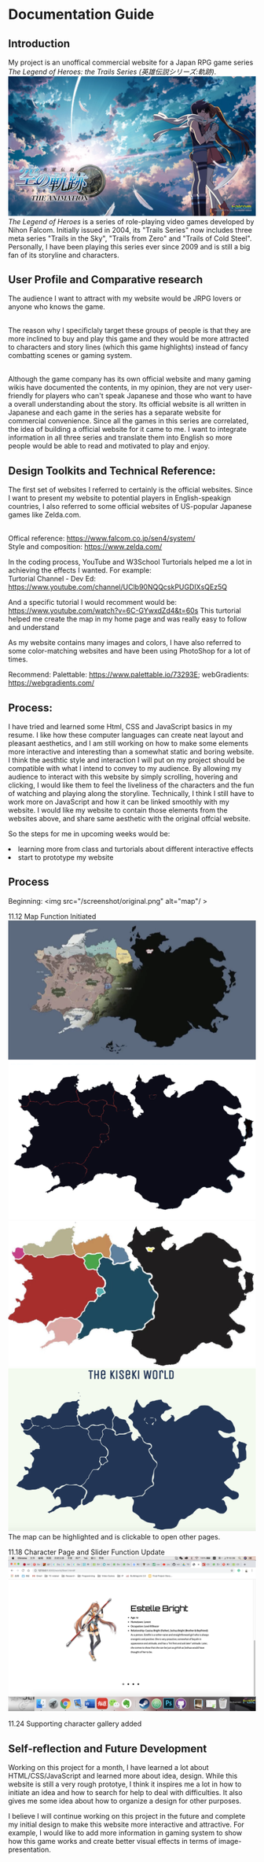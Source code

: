 # Documentation Guide

## Introduction
My project is an unoffical commercial website for a Japan RPG game series <em>The Legend of Heroes: the Trails Series (英雄伝説シリーズ:軌跡)</em>.
<img src="./images/liberl/4.jpg" alt="sora">
<em>The Legend of Heroes</em> is a series of role-playing video games developed by Nihon Falcom. Initially issued in 2004, its "Trails Series" now includes three meta series "Trails in the Sky", "Trails from Zero" and "Trails of Cold Steel". Personally, I have been playing this series ever since 2009 and is still a big fan of its storyline and characters.

## User Profile and Comparative research
The audience I want to attract with my website would be JRPG lovers or anyone who knows the game.

<br>The reason why I specificlaly target these groups of people is that they are more inclined to buy and play this game and they would be more attracted to characters and story lines (which this game highlights) instead of fancy combatting scenes or gaming system.

<br>Although the game company has its own official website and many gaming wikis have documented the contents, in my opinion, they are not very user-friendly for players who can't speak Japanese and those who want to have a overall understanding about the story. Its official website is all written in Japanese and each game in the series has a separate website for commercial convenience.
Since all the games in this series are correlated, the idea of building a official website for it came to me. I want to integrate information in all three series and translate them into English so more people would be able to read and motivated to play and enjoy.


## Design Toolkits and Technical Reference:
The first set of websites I referred to certainly is the official websites. Since I want to present my website to potential players in English-speakign countries, I also referred to some official websites of US-popular Japanese games like Zelda.com.

<br> Offical reference: https://www.falcom.co.jp/sen4/system/
<br> Style and composition: https://www.zelda.com/

In the coding process, YouTube and W3School Turtorials helped me a lot in achieving the effects I wanted. For example:
<br> Turtorial Channel - Dev Ed: https://www.youtube.com/channel/UClb90NQQcskPUGDIXsQEz5Q

And a specific tutorial I would recomment would be:
https://www.youtube.com/watch?v=6C-GYwxdZd4&t=60s
This turtorial helped me create the map in my home page and was really easy to follow and understand

As my website contains many images and colors, I have also referred to some color-matching websites and have been using PhotoShop for a lot of times.

Recommend:
Palettable: https://www.palettable.io/73293E;
webGradients: https://webgradients.com/


## Process:
I have tried and learned some Html, CSS and JavaScript basics in my resume. I like how these computer languages can create neat layout and pleasant aesthetics, and I am still working on how to make some elements more interactive and interesting than a somewhat static and boring website. I think the aesthtic style and interaction I will put on my project should be compatible with what I intend to convey to my audience. By allowing my audience to interact with this website by simply scrolling, hovering and clicking, I would like them to feel the liveliness of the characters and the fun of watching and playing along the storyline.
Technically, I think I still have to work more on JavaScript and how it can be linked smoothly with my website. I would like my website to contain those elements from the websites above, and share same aesthetic with the original offcial website.

So the steps for me in upcoming weeks would be:
<li> learning more from class and turtorials about different interactive effects </li>
<li> start to prototype my website </li>


## Process
Beginning:
<img src="/screenshot/original.png" alt="map"/ >

11.12 Map Function Initiated
<img src="/screenshot/map0.png" alt="map0"/>
<img src="/screenshot/map1.png" alt="map1"/>
<img src="/screenshot/map2.png" alt="map2"/>
<img src="/screenshot/map.png" alt="map"/>
The map can be highlighted and is clickable to open other pages.

11.18 Character Page and Slider Function Update
<img src="/screenshot/character.png" alt="character slider"/>

11.24 Supporting character gallery added

## Self-reflection and Future Development

Working on this project for a month, I have learned a lot about HTML/CSS/JavaScript and learned more about idea, design. While this website is still a very rough prototye, I think it inspires me a lot in how to initiate an idea and how to search for help to deal with difficulties. It also gives me some idea about how to organize a design for other purposes.

I believe I will continue working on this project in the future and complete my initial design to make this website more interactive and attractive. For example, I would like to add more information in gaming system to show how this game works and create better visual effects in terms of image-presentation.
